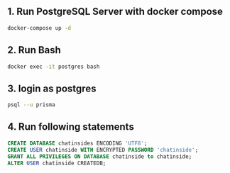## 1. Run PostgreSQL Server with docker compose

```bash
docker-compose up -d
```

## 2. Run Bash

```bash
docker exec -it postgres bash
```

## 3. login as postgres

```bash
psql --u prisma
```

## 4. Run following statements

```sql
CREATE DATABASE chatinsides ENCODING 'UTF8';
CREATE USER chatinside WITH ENCRYPTED PASSWORD 'chatinside';
GRANT ALL PRIVILEGES ON DATABASE chatinside to chatinside;
ALTER USER chatinside CREATEDB;
```
